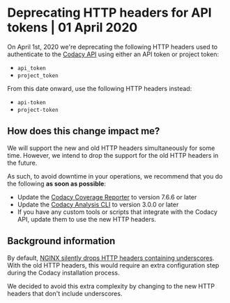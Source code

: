 # Deprecating HTTP headers for API tokens | 01 April 2020

On April 1st, 2020 we're deprecating the following HTTP headers used to authenticate to the [Codacy API](https://api.codacy.com/swagger) using either an API token or project token:

-   `api_token`
-   `project_token`

From this date onward, use the following HTTP headers instead:

-   `api-token`
-   `project-token`

## How does this change impact me?

We will support the new and old HTTP headers simultaneously for some time. However, we intend to drop the support for the old HTTP headers in the future.

As such, to avoid downtime in your operations, we recommend that you do the following **as soon as possible**:

-   Update the [Codacy Coverage Reporter](https://github.com/codacy/codacy-coverage-reporter) to version 7.6.6 or later
-   Update the [Codacy Analysis CLI](https://github.com/codacy/codacy-analysis-cli) to version 3.0.0 or later
-   If you have any custom tools or scripts that integrate with the Codacy API, update them to use the new HTTP headers.

## Background information

By default, [NGINX silently drops HTTP headers containing underscores](https://www.nginx.com/resources/wiki/start/topics/tutorials/config_pitfalls/#missing-disappearing-http-headers). With the old HTTP headers, this would require an extra configuration step during the Codacy installation process.

We decided to avoid this extra complexity by changing to the new HTTP headers that don't include underscores.
